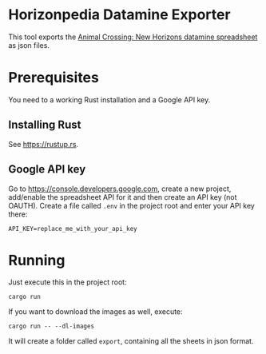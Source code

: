 # Horizonpedia Datamine Exporter

This tool exports the [Animal Crossing: New Horizons datamine spreadsheet](https://docs.google.com/spreadsheets/d/13d_LAJPlxMa_DubPTuirkIV4DERBMXbrWQsmSh8ReK4) as json files.

# Prerequisites
You need to a working Rust installation and a Google API key.

## Installing Rust
See https://rustup.rs.

## Google API key
Go to https://console.developers.google.com, create a new project, add/enable the spreadsheet API for it and then create an API key (not OAUTH).
Create a file called `.env` in the project root and enter your API key there:

```
API_KEY=replace_me_with_your_api_key
```

# Running
Just execute this in the project root:
```
cargo run
```
If you want to download the images as well, execute:

```
cargo run -- --dl-images
```

It will create a folder called `export`, containing all the sheets in json format.
